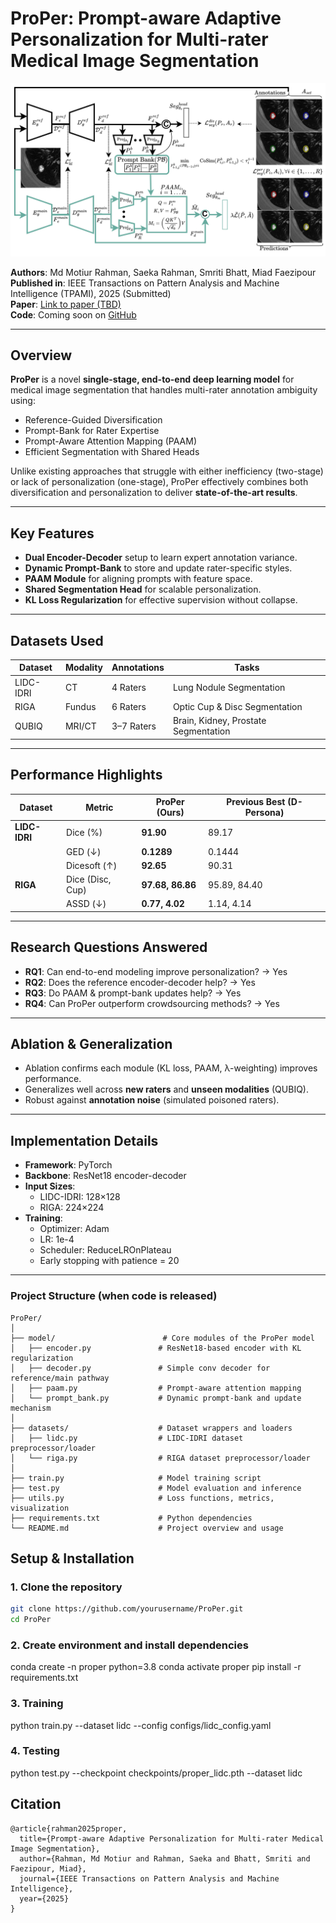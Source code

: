 # ProPer: Prompt-aware Adaptive Personalization for Multi-rater Medical Image Segmentation

![ProPer Architecture](assets/Model.png)

**Authors**: Md Motiur Rahman, Saeka Rahman, Smriti Bhatt, Miad Faezipour  
**Published in**: IEEE Transactions on Pattern Analysis and Machine Intelligence (TPAMI), 2025 (Submitted)  
**Paper**: [Link to paper (TBD)](https://arxiv.org/abs/XXXX.XXXXX)  
**Code**: Coming soon on [GitHub](https://github.com/XXXX.XXXXX)

---

## Overview

**ProPer** is a novel **single-stage, end-to-end deep learning model** for medical image segmentation that handles multi-rater annotation ambiguity using:

- Reference-Guided Diversification
- Prompt-Bank for Rater Expertise
- Prompt-Aware Attention Mapping (PAAM)
- Efficient Segmentation with Shared Heads

Unlike existing approaches that struggle with either inefficiency (two-stage) or lack of personalization (one-stage), ProPer effectively combines both diversification and personalization to deliver **state-of-the-art results**.

---

## Key Features

- **Dual Encoder-Decoder** setup to learn expert annotation variance.
- **Dynamic Prompt-Bank** to store and update rater-specific styles.
- **PAAM Module** for aligning prompts with feature space.
- **Shared Segmentation Head** for scalable personalization.
- **KL Loss Regularization** for effective supervision without collapse.

---

## Datasets Used

| Dataset     | Modality | Annotations | Tasks              |
|-------------|----------|-------------|--------------------|
| LIDC-IDRI   | CT       | 4 Raters    | Lung Nodule Segmentation |
| RIGA        | Fundus   | 6 Raters    | Optic Cup & Disc Segmentation |
| QUBIQ       | MRI/CT   | 3–7 Raters  | Brain, Kidney, Prostate Segmentation |

---

## Performance Highlights

| Dataset     | Metric           | ProPer (Ours) | Previous Best (D-Persona) |
|-------------|------------------|---------------|----------------------------|
| **LIDC-IDRI** | Dice (%)         | **91.90**      | 89.17                     |
|             | GED (↓)          | **0.1289**     | 0.1444                    |
|             | Dicesoft (↑)     | **92.65**      | 90.31                     |
| **RIGA**     | Dice (Disc, Cup) | **97.68, 86.86** | 95.89, 84.40            |
|             | ASSD (↓)         | **0.77, 4.02** | 1.14, 4.14                |

---

## Research Questions Answered

- **RQ1**: Can end-to-end modeling improve personalization? → Yes  
- **RQ2**: Does the reference encoder-decoder help? → Yes  
- **RQ3**: Do PAAM & prompt-bank updates help? → Yes  
- **RQ4**: Can ProPer outperform crowdsourcing methods? → Yes

---

## Ablation & Generalization

- Ablation confirms each module (KL loss, PAAM, λ-weighting) improves performance.
- Generalizes well across **new raters** and **unseen modalities** (QUBIQ).
- Robust against **annotation noise** (simulated poisoned raters).

---

## Implementation Details

- **Framework**: PyTorch  
- **Backbone**: ResNet18 encoder-decoder  
- **Input Sizes**:
  - LIDC-IDRI: 128×128
  - RIGA: 224×224  
- **Training**:
  - Optimizer: Adam
  - LR: 1e-4
  - Scheduler: ReduceLROnPlateau
  - Early stopping with patience = 20

---


### Project Structure (when code is released)

```text
ProPer/
│
├── model/                        # Core modules of the ProPer model
│   ├── encoder.py               # ResNet18-based encoder with KL regularization
│   ├── decoder.py               # Simple conv decoder for reference/main pathway
│   ├── paam.py                  # Prompt-aware attention mapping
│   └── prompt_bank.py           # Dynamic prompt-bank and update mechanism
│
├── datasets/                    # Dataset wrappers and loaders
│   ├── lidc.py                  # LIDC-IDRI dataset preprocessor/loader
│   └── riga.py                  # RIGA dataset preprocessor/loader
│
├── train.py                     # Model training script
├── test.py                      # Model evaluation and inference
├── utils.py                     # Loss functions, metrics, visualization
├── requirements.txt             # Python dependencies
└── README.md                    # Project overview and usage
```
## Setup & Installation

### 1. Clone the repository
```bash
git clone https://github.com/yourusername/ProPer.git
cd ProPer
```
### 2. Create environment and install dependencies
conda create -n proper python=3.8
conda activate proper
pip install -r requirements.txt

### 3. Training
python train.py --dataset lidc --config configs/lidc_config.yaml

### 4. Testing
python test.py --checkpoint checkpoints/proper_lidc.pth --dataset lidc

## Citation
```text
@article{rahman2025proper,
  title={Prompt-aware Adaptive Personalization for Multi-rater Medical Image Segmentation},
  author={Rahman, Md Motiur and Rahman, Saeka and Bhatt, Smriti and Faezipour, Miad},
  journal={IEEE Transactions on Pattern Analysis and Machine Intelligence},
  year={2025}
}



